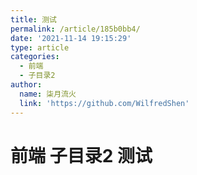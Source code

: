 ```yaml
---
title: 测试
permalink: /article/185b0bb4/
date: '2021-11-14 19:15:29'
type: article
categories:
  - 前端
  - 子目录2
author:
  name: 柒月流火
  link: 'https://github.com/WilfredShen'
---
```

# 前端 子目录2 测试
